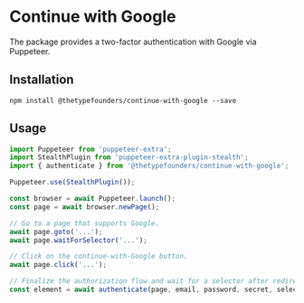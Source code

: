 # Continue with Google

The package provides a two-factor authentication with Google via Puppeteer.

## Installation

```shell
npm install @thetypefounders/continue-with-google --save
```

## Usage

```javascript
import Puppeteer from 'puppeteer-extra';
import StealthPlugin from 'puppeteer-extra-plugin-stealth';
import { authenticate } from '@thetypefounders/continue-with-google';

Puppeteer.use(StealthPlugin());

const browser = await Puppeteer.launch();
const page = await browser.newPage();

// Go to a page that supports Google.
await page.goto('...');
await page.waitForSelector('...');

// Click on the continue-with-Google button.
await page.click('...');

// Finalize the authorization flow and wait for a selector after redirection.
const element = await authenticate(page, email, password, secret, selector);
```
